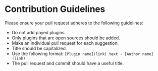 # Contribution Guidelines

Please ensure your pull request adheres to the following guidelines:

* Do not add payed plugins.
* Only plugins that are open sources should be added.
* Make an individual pull request for each suggestion.
* Title should be capitalized.
* Use the following format: `[Plugin name](link) text - [Author name](link)`
* The pull request and commit should have a useful title.
